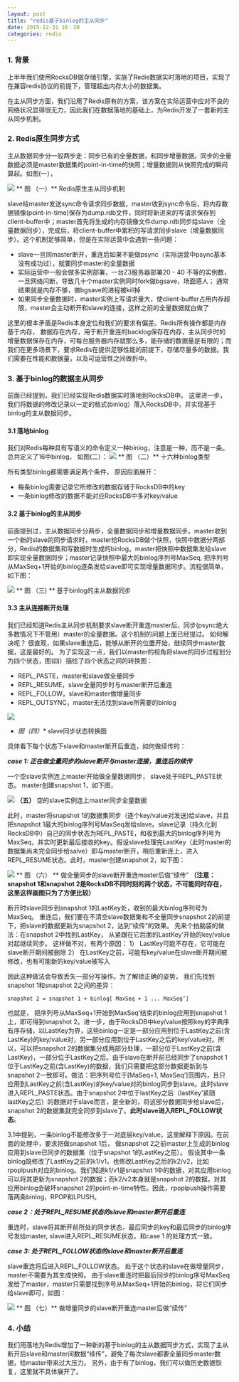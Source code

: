 ```yaml
---
layout: post
title: "redis基于binlog的主从同步"
date: 2015-12-31 16：20
categories: redis 
---
```


### 1. 背景 ###

上半年我们使用RocksDB做存储引擎，实施了Redis数据实时落地的项目，实现了在兼容redis协议的前提下，管理超出内存大小的数据集。

在主从同步方面，我们沿用了Redis原有的方案，该方案在实际运营中应对不良的网络状况显得很无力，因此我们在数据落地的基础上，为Redis开发了一套新的主从同步机制。

### 2. Redis原生同步方式 ###

主从数据同步分一般两步走：同步已有的全量数据，和同步增量数据。同步的全量数据必须是master数据集的point-in-time的快照；增量数据则从快照完成的瞬间算起。如图(一），

![](https://raw.githubusercontent.com/paralleld/paralleld.github.io/master/images/binlog/1.png)
 ** 图 （一）** Redis原生主从同步机制
 
slave给master发送sync命令请求同步数据，master收到sync命令后，将内存数据镜像(point-in-time)保存为dump.rdb文件，同时将新进来的写请求保存到client-buffer中；master首先将生成的内存镜像文件dump.rdb同步给slave（全量数据同步），完成后，将client-buffer中累积的写请求同步slave（增量数据同步）。这个机制足够简单，但是在实际运营中会遇到一些问题：

- slave一旦同master断开，重连后如果不能做psync（实际运营中psync基本没有成功过），就要同步master的全量数据
- 实际运营中一般会做多实例部署，一台Z3服务器部署20 - 40 不等的实例数，一旦网络闪断，导致几十个master实例同时fork做bgsave，场面感人； 通常结果就是内存不够，做bgsave的进程被kill掉
- 如果同步全量数据时，master实例上写请求量大，使client-buffer占用内存超限，master会主动断开和slave的连接，这样之前的全量数据就白做了

这里的根本矛盾是Redis本身定位和我们的要求有偏差。Redis所有操作都是内存基于内存， 数据存在内存，用于断开重连的backlog保存在内存，主从同步时的增量数据保存在内存，可每台服务器内存就那么多，能存储的数据量是有限的；而我们在更多场景下，要求Redis在提供足够性能的前提下，存储尽量多的数据。我们需要在性能和数据量，以及可运营性之间做折中。

### 3. 基于binlog的数据主从同步 ###

前面已经提到，我们已经实现Redis数据实时落地到RocksDB中。 这里进一步，我们将数据的修改记录以一定的格式(binlog）落入RocksDB中，并实现基于binlog的主从数据同步。

#### 3.1 落地binlog ####

我们对Redis每种具有写语义的命令定义一种binlog，注意是一种，而不是一条。 总共定义了16中binlog， 如图(二）：
![](https://raw.githubusercontent.com/paralleld/paralleld.github.io/master/images/binlog/2.png)
 ** 图 （二）** 十六种binlog类型

所有类型binlog都需要满足两个条件， 原因后面展开：

* 每条binlog需要记录它所修改的数据存储于RocksDB中的key
* 一条binlog修改的数据不能对应RocksDB中多对key/value


#### 3.2 基于binlog的主从同步 ####

前面提到过，主从数据同步分两步，全量数据同步和增量数据同步。master收到一个新的slave的同步请求时，master给RocksDB做个快照，快照中数据分两部分，Redis的数据集和写数据时生成的binlog。master把快照中数据集发给slave即实现全量数据同步；master记录快照中最大的binlog序列号MaxSeq, 把序列号从MaxSeq+1开始的binlog逐条发给slave即可实现增量数据同步。流程很简单，如下图：

![](https://raw.githubusercontent.com/paralleld/paralleld.github.io/master/images/binlog/3.png)
 ** 图 （三) ** 基于binlog的主从数据同步

#### 3.3 主从连接断开处理 ####

我们已经知道Redis主从同步机制要求slave断开重连master后，同步(psync绝大多数情况下不管用）master的全量数据。这个机制的问题上面已经提过。 如何解决呢？ 很直观，如果slave重连后，能够从断开的位置开始，继续同步master数据，这是最好的。 为了实现这一点，我们以master的视角将slave的同步过程划分为四个状态，图(四）描绘了四个状态之间的转换图：

- REPL_PASTE，master和slave做全量同步
- REPL_RESUME，slave全量同步时与master断开后重连
-  REPL_FOLLOW，slave和master做增量同步
- REPL_OUTSYNC，master无法找到slave所需要的binlog

![](https://raw.githubusercontent.com/paralleld/paralleld.github.io/master/images/binlog/4.png)
* *图（四）** slave同步状态转换图

具体看下每个状态下slave和master断开后重连，如何做续传的：

___case 1: 正在做全量同步的slave断开与master连接，重连后的续传___

一个空slave实例连上master开始做全量数据同步， slave处于REPL_PASTE状态。 master创建snapshot 1，如下图，

![](https://raw.githubusercontent.com/paralleld/paralleld.github.io/master/images/binlog/5.png)
**（五）** 空的slave实例连上master同步全量数据

此时，master将snapshot 1的数据集同步（逐个key/value对发送)给slave，并且把snapshot 1最大的binlog序列号MaxSeq发给slave。slave记录（持久化到RocksDB中）自己的同步状态为REPL_PASTE，和收到最大的binlog序列号为MaxSeq，并实时更新最后接收的key。假设slave处理完LastKey（此时master的数据集尚未完全同步给salve）即与master断开，稍后重新连上，进入REPL_RESUME状态。此时，master创建snapshot 2，如下图：

![](https://raw.githubusercontent.com/paralleld/paralleld.github.io/master/images/binlog/6.png)
** 图 （六） ** 做全量同步的slave断开重连master后做“续传” 
__（注意：snapshot 1和snapshot 2是RocksDB不同时刻的两个状态，不可能同时存在，这里这样画图只为了方便比较）__

断开时slave同步到snapshot 1的LastKey处，收到的最大binlog序列号为MaxSeq。 重连后，我们要在不清空slave数据集和不全量同步snapshot 2的前提下，把slave的数据更新为snapshot 2，达到“续传”的效果。 先来个拍脑袋的做法：在snapshot 2中找到LastKey， 从紧跟在它后面的LastKey’开始的key/value对起继续同步。 这样做不对，有两个原因：
1）  LastKey可能不存在，它可能在slave断开期间被删除
2）  在LastKey之前，可能有key/value在slave断开期间被修改，也有可能新的key/value被写入

因此这种做法会导致丢失一部分写操作。为了解锁正确的姿势， 我们先找到snapshot 1和snapshot 2之间的差异：

	snapshot 2 = snapshot 1 + binlog[ MaxSeq + 1 ... MaxSeq’]

也就是， 把序列号从MaxSeq+1开始到MaxSeq’结束的binlog应用到snapshot 1上，即可得到snapshot 2。进一步，由于RocksDB中key/value按照key的字典序有序存储，以LastKey为界，这些binlog一定是一部分应用到位于LastKey之前(含LastKey)的key/value对，另一部分应用到位于LastKey之后的key/value对。所以，可以把snapshot 2的数据集分成两部分处理，一部分位于LastKey之前(含LastKey)，一部分位于LastKey之后。由于slave在断开前已经同步了snapshot 1位于LastKey之前(含LastKey)的数据，我们只需要把这部分数据更新到与snapshot 2一致即可。做法：把序列号位于[MaSeq+1, MaxSeq’]范围内，且只应用到LastKey之前(含LastKey)的key/value对的binlog同步到slave。此时slave进入REPL\_PASTE状态。由于snapshot 2中位于lastKey之后（lastKey’紧随lastKey之后）的数据对于slave而言，是全新的，将这部分数据同步给slave后，snapshot 2的数据集就完全同步到slave了。__此时slave进入REPL_FOLLOW状态__。

3.1中提到，一条binlog不能修改多于一对底层key/value，这里解释下原因。在前面的处理中，要求把做snapshot 1后， 做snapshot 2之前master上生成的binlog应用到slave已同步的数据集（位于snapshot 1的LastKey之前）。 假设其中一条binlog既修改了LastKey之前的k1/v1，也修改LastKey之后的k2/v2，比如rpoplpush对应的binlog。我们知道k1/v1是snapshot 1中的数据，对其应用binlog可以将其更新为snapshot 2的数据；而k2/v2本身就是snapshot 2的数据，对其应用binlog会破坏snapshot 2的point-in-time特性。因此，rpoplpush操作需要落两条binlog，RPOP和LPUSH。

___case 2：处于REPL_RESUME状态的slave和master断开后重连___

重连时，slave将其断开前所处的同步状态，最后同步的key和最后同步的binlog序号发给master, slave进入REPL_RESUME状态，和case 1
的处理方式一致。

___case 3: 处于REPL_FOLLOW状态的slave和master断开后重连___

slave重连将后进入REPL_FOLLOW状态。 处于这个状态的slave在做增量同步，master不需要为其生成快照。 由于slave重连时把最后同步的binlog序号MaxSeq发给了master，master只需要找到序号从MaxSeq+1开始的binlog，将它们同步给slave即可，如图：

![](https://raw.githubusercontent.com/paralleld/paralleld.github.io/master/images/binlog/7.png)
** 图 （七）** 做增量同步的slave断开重连master后做“续传”

### 4. 小结 ###

我们用落地为Redis增加了一种新的基于binlog的主从数据同步方式，实现了主从断开后slave和master间数据“续传”，避免了每次slave都要全量同步master数据，给master带来过大压力。 另外，由于有了binlog，我们可以做历史数据恢复，这里就不具体展开了。























